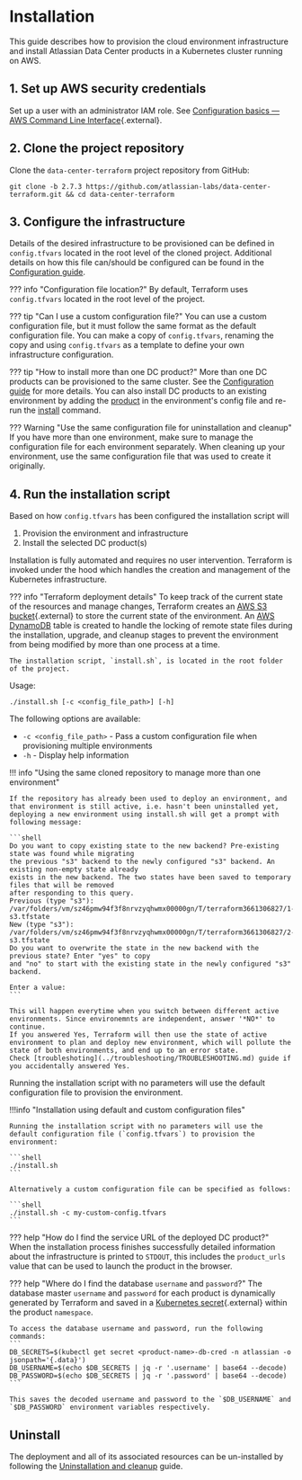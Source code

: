 # Installation

This guide describes how to provision the cloud environment infrastructure and install Atlassian Data Center products in a Kubernetes cluster running on AWS.

## 1. Set up AWS security credentials

Set up a user with an administrator IAM role. See [Configuration basics — AWS Command Line Interface](https://docs.aws.amazon.com/cli/latest/userguide/cli-configure-quickstart.html){.external}.

## 2. Clone the project repository

Clone the `data-center-terraform` project repository from GitHub:

```shell
git clone -b 2.7.3 https://github.com/atlassian-labs/data-center-terraform.git && cd data-center-terraform
```

## 3. Configure the infrastructure

Details of the desired infrastructure to be provisioned can be defined in `config.tfvars` located in the root level of the cloned project. Additional details on how this file can/should be configured can be found in the [Configuration guide](configuration/CONFIGURATION.md).

??? info "Configuration file location?"
    By default, Terraform uses `config.tfvars` located in the root level of the project.
       
??? tip "Can I use a custom configuration file?"
    You can use a custom configuration file, but it must follow the same format as the default configuration file. You can make a copy of `config.tfvars`, renaming the copy and using `config.tfvars` as a template to define your own infrastructure configuration.

??? tip "How to install more than one DC product?"
    More than one DC products can be provisioned to the same cluster. See the [Configuration guide](configuration/CONFIGURATION.md#products) for more details.
    You can also install DC products to an existing environment by adding the [product](configuration/CONFIGURATION.md) in the environment's config file and re-run the [install](INSTALLATION.md) command.

??? Warning "Use the same configuration file for uninstallation and cleanup"  
    If you have more than one environment, make sure to manage the configuration file for each environment separately. When cleaning up your environment, use the same configuration file that was used to create it originally.

## 4. Run the installation script

Based on how `config.tfvars` has been configured the installation script will 

1. Provision the environment and infrastructure 
2. Install the selected DC product(s) 

Installation is fully automated and requires no user intervention. Terraform is invoked under the hood which handles the creation and management of the Kubernetes infrastructure.


??? info "Terraform deployment details"
    To keep track of the current state of the resources and manage changes, Terraform creates an [AWS S3 bucket](https://aws.amazon.com/s3/){.external} to store the current state of the environment. An [AWS DynamoDB](https://aws.amazon.com/dynamodb/) table is created to handle the locking of remote state files during the installation, upgrade, and cleanup stages to prevent the environment from being modified by more than one process at a time. 

    The installation script, `install.sh`, is located in the root folder of the project.

Usage:  

```shell
./install.sh [-c <config_file_path>] [-h]
```

The following options are available:

- `-c <config_file_path>` - Pass a custom configuration file when provisioning multiple environments
- `-h` - Display help information

!!! info "Using the same cloned repository to manage more than one environment"

    If the repository has already been used to deploy an environment, and that environment is still active, i.e. hasn't been uninstalled yet, 
    deploying a new environment using install.sh will get a prompt with following message: 

    ```shell
    Do you want to copy existing state to the new backend? Pre-existing state was found while migrating 
    the previous "s3" backend to the newly configured "s3" backend. An existing non-empty state already 
    exists in the new backend. The two states have been saved to temporary files that will be removed 
    after responding to this query. 
    Previous (type "s3"): /var/folders/vm/sz46pmw94f3f8nrvzyqhwmx00000gn/T/terraform3661306827/1-s3.tfstate 
    New (type "s3"): /var/folders/vm/sz46pmw94f3f8nrvzyqhwmx00000gn/T/terraform3661306827/2-s3.tfstate 
    Do you want to overwrite the state in the new backend with the previous state? Enter "yes" to copy 
    and "no" to start with the existing state in the newly configured "s3" backend.

    Enter a value:
    ```

    This will happen everytime when you switch between different active environments. Since environemnts are independent, answer '*NO*' to continue.  
    If you answered Yes, Terraform will then use the state of active environment to plan and deploy new environment, which will pollute the state of both environments, and end up to an error state.  
    Check [troubleshoting](../troubleshooting/TROUBLESHOOTING.md) guide if you accidentally answered Yes. 

Running the installation script with no parameters will use the default configuration file to provision the environment. 

!!!info "Installation using default and custom configuration files" 

    Running the installation script with no parameters will use the default configuration file (`config.tfvars`) to provision the environment:

    ```shell
    ./install.sh
    ```

    Alternatively a custom configuration file can be specified as follows:

    ```shell
    ./install.sh -c my-custom-config.tfvars
    ```

??? help "How do I find the service URL of the deployed DC product?"    
    When the installation process finishes successfully detailed information about the infrastructure is printed to `STDOUT`, this includes the `product_urls` value that can be used to launch the product in the browser.      

??? help "Where do I find the database `username` and `password`?"
    The database master `username` and `password` for each product is dynamically generated by Terraform and saved in a [Kubernetes secret](https://kubernetes.io/docs/concepts/configuration/secret/){.external} within the product `namespace`.

    To access the database username and password, run the following commands:
    ```
    DB_SECRETS=$(kubectl get secret <product-name>-db-cred -n atlassian -o jsonpath='{.data}')
    DB_USERNAME=$(echo $DB_SECRETS | jq -r '.username' | base64 --decode)
    DB_PASSWORD=$(echo $DB_SECRETS | jq -r '.password' | base64 --decode)
    ``` 

    This saves the decoded username and password to the `$DB_USERNAME` and `$DB_PASSWORD` environment variables respectively.

## Uninstall 
The deployment and all of its associated resources can be un-installed by following the [Uninstallation and cleanup](CLEANUP.md) guide.
